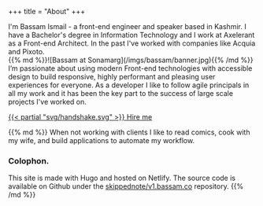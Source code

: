 +++
title = "About"
+++

<div class="page__summary">
I'm Bassam Ismail - a front-end engineer and speaker based in Kashmir. I have a Bachelor's degree in Information Technology and I work at Axelerant as a Front-end Architect. In the past I've worked with companies like Acquia and Pixoto.
</div>
{{% md %}}![Bassam at Sonamarg](/imgs/bassam/banner.jpg){{% /md %}}

<div class="page__content">
I’m passionate about using modern Front-end technologies with accessible design to build responsive, highly performant and pleasing user experiences for everyone. As a developer I like to follow agile principals in all my work and it has been the key part to the success of large scale projects I've worked on.

<p class="center">
    <a class="button hire" href="/hire/">{{< partial "svg/handshake.svg" >}}&nbsp;Hire me</a>
</p>

{{% md %}}
When not working with clients I like to read comics, cook with my wife, and build applications to automate my workflow.

### Colophon.

This site is made with Hugo and hosted on Netlify. The source code is available on Github under the [skippednote/v1.bassam.co](https://github.com/skippednote/v1.bassam.co) repository.
{{% /md %}}

</div>
